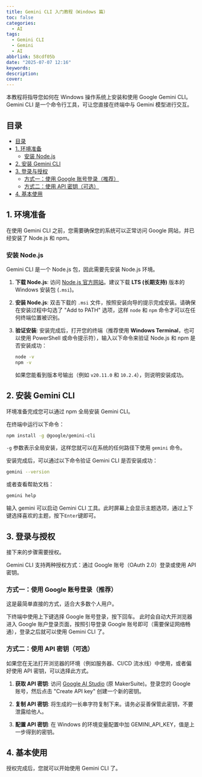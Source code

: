 ```yaml
---
title: Gemini CLI 入门教程（Windows 篇）
toc: false
categories:
  - AI
tags:
  - Gemini CLI
  - Gemini
  - AI
abbrlink: 58cdf05b
date: "2025-07-07 12:16"
keywords:
description:
cover:
---
```


本教程将指导您如何在 Windows 操作系统上安装和使用 Google Gemini CLI。Gemini CLI 是一个命令行工具，可让您直接在终端中与 Gemini 模型进行交互。

<!-- more -->

## 目录

- [目录](#目录)
- [1. 环境准备](#1-环境准备)
  - [安装 Node.js](#安装-nodejs)
- [2. 安装 Gemini CLI](#2-安装-gemini-cli)
- [3. 登录与授权](#3-登录与授权)
  - [方式一：使用 Google 账号登录（推荐）](#方式一使用-google-账号登录推荐)
  - [方式二：使用 API 密钥（可选）](#方式二使用-api-密钥可选)
- [4. 基本使用](#4-基本使用)

## 1. 环境准备

在使用 Gemini CLI 之前，您需要确保您的系统可以正常访问 Google 网站，并已经安装了 Node.js 和 npm。

### 安装 Node.js

Gemini CLI 是一个 Node.js 包，因此需要先安装 Node.js 环境。

1.  **下载 Node.js**:
    访问 [Node.js 官方网站](https://nodejs.org/en/download/)。建议下载 **LTS (长期支持)** 版本的 Windows 安装包 (`.msi`)。

2.  **安装 Node.js**:
    双击下载的 `.msi` 文件，按照安装向导的提示完成安装。请确保在安装过程中勾选了 "Add to PATH" 选项，这样 `node` 和 `npm` 命令才可以在任何终端位置被识别。

3.  **验证安装**:
    安装完成后，打开您的终端（推荐使用 **Windows Terminal**，也可以使用 PowerShell 或命令提示符），输入以下命令来验证 Node.js 和 npm 是否安装成功：

    ```bash
    node -v
    npm -v
    ```

    如果您能看到版本号输出（例如 `v20.11.0` 和 `10.2.4`），则说明安装成功。

## 2. 安装 Gemini CLI

环境准备完成您可以通过 npm 全局安装 Gemini CLI。

在终端中运行以下命令：

```bash
npm install -g @google/gemini-cli
```

`-g` 参数表示全局安装，这样您就可以在系统的任何路径下使用 `gemini` 命令。

安装完成后，可以通过以下命令验证 Gemini CLI 是否安装成功：

```bash
gemini --version
```

或者查看帮助文档：

```bash
gemini help
```

输入 gemini 可以启动 Gemini CLI 工具。此时屏幕上会显示主题选项，通过上下键选择喜欢的主题，按下`Enter`键即可。

## 3. 登录与授权

接下来的步骤需要授权。

Gemini CLI 支持两种授权方式：通过 Google 账号（OAuth 2.0）登录或使用 API 密钥。

### 方式一：使用 Google 账号登录（推荐）

这是最简单直接的方式，适合大多数个人用户。

下终端中使用上下键选择 Google 账号登录，按下回车。
此时会自动大开浏览器进入 Google 账户登录页面，按照引导登录 Google 账号即可（需要保证网络畅通），登录之后就可以使用 Gemini CLI 了。

### 方式二：使用 API 密钥（可选）

如果您在无法打开浏览器的环境（例如服务器、CI/CD 流水线）中使用，或者偏好使用 API 密钥，可以选择此方式。

1.  **获取 API 密钥**:
    访问 [Google AI Studio](https://aistudio.google.com/app/apikey) (原 MakerSuite)。登录您的 Google 账号，然后点击 "Create API key" 创建一个新的密钥。

2.  **复制 API 密钥**:
    将生成的一长串字符复制下来。请务必妥善保管此密钥，不要泄露给他人。

3.  **配置 API 密钥**:
    在 Windows 的环境变量配置中加 GEMINI_API_KEY，值是上一步得到的密钥。

## 4. 基本使用

授权完成后，您就可以开始使用 Gemini CLI 了。
